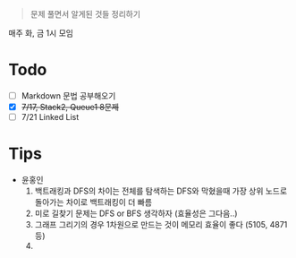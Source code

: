 > 문제 풀면서 알게된 것들 정리하기

매주 화, 금 1시 모임

# Todo
- [ ] Markdown 문법 공부해오기
- [x] ~~7/17, Stack2, Queue1 8문제~~
- [ ] 7/21 Linked List

# Tips
- 윤홍인
    1. 백트래킹과 DFS의 차이는 전체를 탐색하는 DFS와 막혔을때 가장 상위 노드로 돌아가는 차이로 백트래킹이 더 빠름 
    2. 미로 길찾기 문제는 DFS or BFS 생각하자 (효율성은 그다음..)
    3. 그래프 그리기의 경우 1차원으로 만드는 것이 메모리 효율이 좋다 (5105, 4871 등)
    4. 
